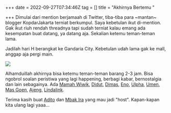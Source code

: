 +++
date = 2022-09-27T07:34:46Z
tag = []
title = "Akhirnya Bertemu "

+++
Dimulai dari mention berjamaah di Twitter, tiba-tiba para \~mantan\~ blogger KopdarJakarta terniat berkumpul. Saya kebetulan ikut di-mention. Gak ikut riuh rendah threadnya tapi sudah terniat kalau emang ada kesempatan buat datang, ya datang aja. Sekalian ketemu teman-teman lama.

Jadilah hari H berangkat ke Gandaria City. Kebetulan udah lama gak ke mall, anggap aja pergi main.

![](/img/uploads/photo_2022-09-25_14-36-10.jpg)

Alhamduillah akhirnya bisa ketemu teman-teman barang 2-3 jam. Bisa ngobrol soalan peristiwa yang lagi happening, berbagi kabar, bernostalgia dan lain sebagainya.  Ada [Mamah Wiwik](https://www.wiwikwae.com/), [Didut](http://blog.didut.net/), [Dimas](https://dimasnovriandi.blog/), [Eno](https://www.nagacentil.com/), [Ulpha](https://emyou.wordpress.com/), [Umen](https://www.hugedomains.com/domain_profile.cfm?d=umenumen.com), [Mas Goen,](http://goenrock.com/) [Ajeng](http://dlembayung.blogspot.com/), [Lindalink](https://www.lindaleenk.com/).

Terima kasih buat [Adito](http://www.adiitoo.com/) dan [Mbak Ira](https://itikkecil.com/) yang mau jadi "host". Kapan-kapan kita ulang lagi yaaa...